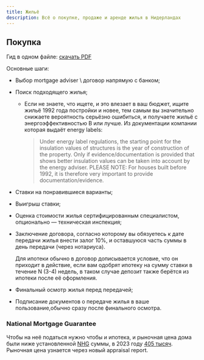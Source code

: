 ```yaml
---
title: Жильё
description: Всё о покупке, продаже и аренде жилья в Нидерландах
---
```


## Покупка

Гид в одном файле: [скачать PDF](house-buying-guide-nl.pdf)

Основные шаги:

- Выбор mortgage adviser \ договор напрямую с банком;
- Поиск подходящего жилья;
  - Если не знаете, что ищете, и это влезает в ваш бюджет, ищите жильё 1992 года постройки и новее, тем самым вы значительно снижаете вероятность серьёзно ошибиться, и получаете жильё с энергоэффективностью B или лучше. Из документации компании которая выдаёт energy labels:

    > Under energy label regulations, the starting point for the insulation values of structures is the year of construction of the property. Only if evidence/documentation is provided that shows better insulation values can be taken into account by the energy adviser. PLEASE NOTE: For houses built before 1992, it is therefore very important to provide documentation/evidence.
- Ставки на понравившиеся варианты;
- Выигрыш ставки;
- Оценка стоимости жилья сертифицированным специалистом, опционально — техническая инспекция;
- Заключение договора, согласно которому вы обязуетесь к дате передачи жилья внести залог 10%, и оставшуюся часть суммы в день передачи (через нотариуса).

  Для ипотеки обычно в договор дописывается условие, что он приходит в действие, если вам одобрят ипотеку на сумму ставки в течение N (3-4) недель, в таком случае депозит также берётся из ипотеки после её оформления.
- Финальный осмотр жилья перед передачей;
- Подписание документов о передаче жилья в ваше пользование,обычно сразу после финального осмотра.

### National Mortgage Guarantee
Чтобы на неё податься нужно чтобы и ипотека, и рыночная цена дома были ниже установленной [NHG](https://www.nhg.nl/) суммы, в 2023 году [405 тысяч](https://www.abnamro.nl/en/personal/mortgages/buying-a-house/dutch-national-mortgage-guarantee/index.html). Рыночная цена узнается через новый appraisal report. 


